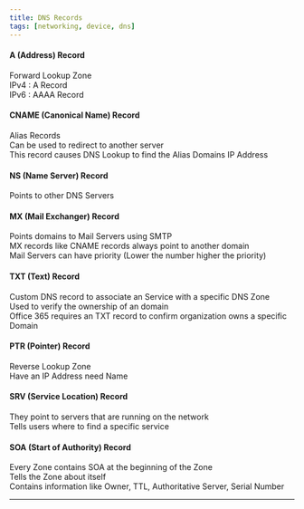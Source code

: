 ```yaml
---
title: DNS Records
tags: [networking, device, dns]
---
```


#### A (Address) Record

Forward Lookup Zone  
IPv4 : A Record  
IPv6 : AAAA Record

#### CNAME (Canonical Name) Record

Alias Records  
Can be used to redirect to another server  
This record causes DNS Lookup to find the Alias Domains IP Address

#### NS (Name Server) Record

Points to other DNS Servers

#### MX (Mail Exchanger) Record

Points domains to Mail Servers using SMTP  
MX records like CNAME records always point to another domain  
Mail Servers can have priority (Lower the number higher the priority)

#### TXT (Text) Record

Custom DNS record to associate an Service with a specific DNS Zone  
Used to verify the ownership of an domain  
Office 365 requires an TXT record to confirm organization owns a specific Domain

#### PTR (Pointer) Record

Reverse Lookup Zone  
Have an IP Address need Name

#### SRV (Service Location) Record

They point to servers that are running on the network  
Tells users where to find a specific service  

#### SOA (Start of Authority) Record

Every Zone contains SOA at the beginning of the Zone  
Tells the Zone about itself  
Contains information like Owner, TTL, Authoritative Server, Serial Number

---